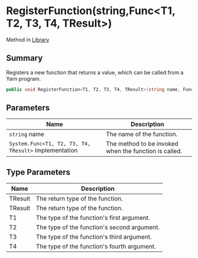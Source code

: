 # RegisterFunction(string,Func\<T1, T2, T3, T4, TResult>)

Method in [Library](./)

## Summary

Registers a new function that returns a value, which can be called from a Yarn program.

```csharp
public void RegisterFunction<T1, T2, T3, T4, TResult>(string name, Func<T1, T2, T3, T4, TResult> implementation)
```

## Parameters

| Name                                                  | Description                                           |
| ----------------------------------------------------- | ----------------------------------------------------- |
| `string` name                                         | The name of the function.                             |
| `System.Func<T1, T2, T3, T4, TResult>` implementation | The method to be invoked when the function is called. |

## Type Parameters

| Name    | Description                                 |
| ------- | ------------------------------------------- |
| TResult | The return type of the function.            |
| TResult | The return type of the function.            |
| T1      | The type of the function's first argument.  |
| T2      | The type of the function's second argument. |
| T3      | The type of the function's third argument.  |
| T4      | The type of the function's fourth argument. |
